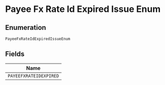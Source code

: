 
# Payee Fx Rate Id Expired Issue Enum

## Enumeration

`PayeeFxRateIdExpiredIssueEnum`

## Fields

| Name |
|  --- |
| `PAYEEFXRATEIDEXPIRED` |

